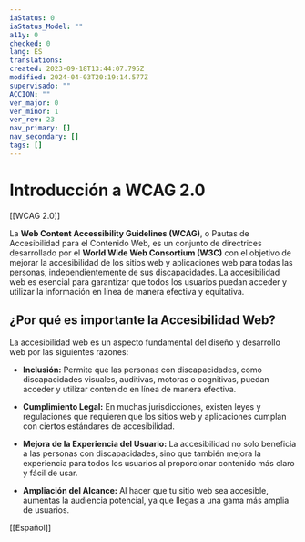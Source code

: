```yaml
---
iaStatus: 0
iaStatus_Model: ""
a11y: 0
checked: 0
lang: ES
translations: 
created: 2023-09-18T13:44:07.795Z
modified: 2024-04-03T20:19:14.577Z
supervisado: ""
ACCION: ""
ver_major: 0
ver_minor: 1
ver_rev: 23
nav_primary: []
nav_secondary: []
tags: []
---
```

# Introducción a WCAG 2.0

[[WCAG 2.0]]

La **Web Content Accessibility Guidelines (WCAG)**, o Pautas de Accesibilidad para el Contenido Web, es un conjunto de directrices desarrollado por el **World Wide Web Consortium (W3C)** con el objetivo de mejorar la accesibilidad de los sitios web y aplicaciones web para todas las personas, independientemente de sus discapacidades. La accesibilidad web es esencial para garantizar que todos los usuarios puedan acceder y utilizar la información en línea de manera efectiva y equitativa.

## ¿Por qué es importante la Accesibilidad Web?

La accesibilidad web es un aspecto fundamental del diseño y desarrollo web por las siguientes razones:

- **Inclusión:** Permite que las personas con discapacidades, como discapacidades visuales, auditivas, motoras o cognitivas, puedan acceder y utilizar contenido en línea de manera efectiva.
    
- **Cumplimiento Legal:** En muchas jurisdicciones, existen leyes y regulaciones que requieren que los sitios web y aplicaciones cumplan con ciertos estándares de accesibilidad.
    
- **Mejora de la Experiencia del Usuario:** La accesibilidad no solo beneficia a las personas con discapacidades, sino que también mejora la experiencia para todos los usuarios al proporcionar contenido más claro y fácil de usar.
    
- **Ampliación del Alcance:** Al hacer que tu sitio web sea accesible, aumentas la audiencia potencial, ya que llegas a una gama más amplia de usuarios.

[[Español]]